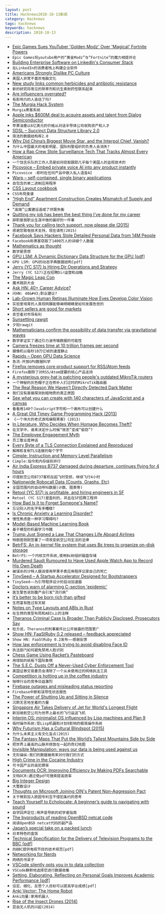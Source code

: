 ```yaml
---
layout: post
title: Hacknews2018-10-13新闻
category: Hacknews
tags: hacknews
keywords: hacknews
description: 2018-10-13
---
```




- [Epic Games Sues YouTuber &#39;Golden Modz&#39; Over &#39;Magical&#39; Fortnite Powers](https://torrentfreak.com/epic-games-sues-youtuber-golden-modz-over-magical-fortnite-powers-181012/)
- `Epic Games将youtube用户的“黄金Modz”与“Fortnite”的魔力相提并论`
- [Building Enterprise Software on LinkedIn&#39;s Consumer Stack](https://engineering.linkedin.com/blog/2018/10/building-linkedin-talent-hub)
- `在LinkedIn的消费者栈上构建企业软件`
- [Americans Strongly Dislike PC Culture](https://www.theatlantic.com/ideas/archive/2018/10/large-majorities-dislike-political-correctness/572581/?single_page=true)
- `美国人非常不喜欢电脑文化`
- [New study links common herbicides and antibiotic resistance](https://www.canterbury.ac.nz/news/2018/new-study-links-common-herbicides-and-antibiotic-resistance.html)
- `新的研究将常见的除草剂和抗生素耐药性联系起来`
- [Are influencers overrated?](https://www.gsb.stanford.edu/insights/are-influencers-overrated)
- `有影响力的人高估了吗?`
- [The Murgia Hack System](http://mhsys.org/notes/)
- `Murgia黑客系统`
- [Apple inks $600M deal to acquire assets and talent from Dialog Semiconductor](https://techcrunch.com/2018/10/10/apple-is-paying-300m-in-cash-to-buy-a-part-of-dialog-semiconductor-and-expand-its-chipmaking-in-europe/)
- `苹果油墨以6亿美元的价格从对话半导体公司收购资产和人才`
- [SDSL – Succinct Data Structure Library 2.0](https://github.com/simongog/sdsl-lite)
- `简洁的数据结构库2.0`
- [Why Did China’s Biggest Movie Star, and the Interpol Chief, Vanish?](https://www.newyorker.com/news/daily-comment/why-did-chinas-biggest-movie-star-and-the-interpol-chief-vanish)
- `为什么中国最大的电影明星、国际刑警组织的负责人会消失?`
- [How a Rap Crew Stole Surveillance Tech That Tracks Almost Every American](https://www.forbes.com/sites/thomasbrewster/2018/10/12/how-an-amateur-rap-crew-stole-surveillance-tech-that-tracks-almost-every-american/#33f5c0cd50f1)
- `一个饶舌乐队的工作人员是如何窃取跟踪几乎每个美国人的监视技术的`
- [Picovoice – Embed private voice AI into any product instantly](https://picovoice.ai/#voice-control-demo)
- `Picovoice -即时在任何产品中嵌入私人语音AI`
- [Warp – self-contained, single binary applications](https://github.com/dgiagio/warp)
- `自包含的单二进制应用程序`
- [CSS Layout cookbook](https://developer.mozilla.org/en-US/docs/Web/CSS/Layout_cookbook)
- `CSS布局食谱`
- [“High End” Apartment Construction Creates Mismatch of Supply and Demand](https://wolfstreet.com/2018/10/03/high-end-apartment-construction-by-city-2018-mismatch-supply-and-demand/)
- `“高端”公寓建设造成了供需失衡`
- [Quitting my job has been the best thing I&#39;ve done for my career](https://www.joshuahu.io/blog/quitting/)
- `辞职是我职业生涯中做的最好的一件事`
- [Thank you for calling tech support, now please die (2015)](https://arstechnica.com/information-technology/2015/07/thank-you-for-calling-tech-support-now-please-die/)
- `感谢您致电技术支持，现在请死(2015)`
- [Facebook Says Hackers Stole Detailed Personal Data from 14M People](https://www.bloomberg.com/news/articles/2018-10-12/facebook-s-recent-hack-exposed-user-location-search-data)
- `Facebook称黑客窃取了1400万人的详细个人数据`
- [Mathematics as thought](https://aeon.co/essays/the-secret-intellectual-history-of-mathematics)
- `数学是思想`
- [GPU LSM: A Dynamic Dictionary Data Structure for the GPU [pdf]](https://arxiv.org/abs/1707.05354)
- `GPU LSM: GPU的动态字典数据结构[pdf]`
- [Jerry (YC S17) Is Hiring Dir Operations and Strategy](https://www.workable.com/j/45B3E62BCE)
- `Jerry (YC S17)正在招聘Dir运营和战略`
- [The Magic Leap Con](https://gizmodo.com/the-magic-leap-con-1829716266)
- `魔术跳跃大会`
- [Ask HN: 40&#43; Career Advice?](item?id=18208076)
- `问HN: 40&#43;职业建议?`
- [Lab-Grown Human Retinas Illuminate How Eyes Develop Color Vision](https://www.scientificamerican.com/article/lab-grown-human-retinas-illuminate-how-eyes-develop-color-vision/)
- `实验室培育的人类视网膜能够阐明眼睛是如何发展色觉的`
- [Short sellers are good for markets](https://www.economist.com/finance-and-economics/2018/10/13/short-sellers-are-good-for-markets)
- `卖空者对市场有利`
- [Sunsetting rawgit](https://rawgit.com/)
- `夕阳rawgit`
- [Mathematicians confirm the possibility of data transfer via gravitational waves](https://phys.org/news/2018-10-mathematicians-possibility-gravitational.html)
- `数学家证实了通过引力波传输数据的可能性`
- [Camera freezes time at 10 trillion frames per second](http://www.inrs.ca/english/actualites/worlds-fastest-camera-freezes-time-10-trillion-frames-second)
- `摄像机以每秒10万亿帧的速度静止`
- [Rapids – Open GPU Data Science](http://rapids.ai/)
- `急流-开放GPU数据科学`
- [Firefox removes core product support for RSS/Atom feeds](https://www.gijsk.com/blog/2018/10/firefox-removes-core-product-support-for-rss-atom-feeds/)
- `Firefox删除了对RSS/Atom提要的核心产品支持`
- [A mysterious grey-hat is patching people&#39;s outdated MikroTik routers](https://www.zdnet.com/article/a-mysterious-grey-hat-is-patching-peoples-outdated-mikrotik-routers/)
- `一个神秘的灰色帽子正在修补人们过时的MikroTik路由器`
- [The Real Reason We Haven’t Directly Detected Dark Matter](https://medium.com/starts-with-a-bang/this-is-the-real-reason-we-havent-directly-detected-dark-matter-3d04021b314e)
- `我们没有直接探测到暗物质的真正原因`
- [See what you can create with 140 characters of JavaScript and a canvas](https://www.dwitter.net/)
- `看看用140个JavaScript字符和一个画布可以创建什么`
- [A Great Old Timey Game Programming Hack (2013)](http://blog.moertel.com/posts/2013-12-14-great-old-timey-game-programming-hack.html)
- `《一个伟大的老式游戏编程黑客》(2013)`
- [In Literature, Who Decides When Homage Becomes Theft?](https://www.nytimes.com/2018/10/08/t-magazine/literature-homage-theft-appropriation.html)
- `在文学中，谁来决定什么时候“效忠”变成“偷窃”?`
- [The Employee Engagement Myth](https://medium.com/@lukethomas14/the-employee-engagement-myth-3885526782d7)
- `员工敬业度神话`
- [Every Byte of a TLS Connection Explained and Reproduced](https://tls.ulfheim.net/)
- `解释和复制TLS连接的每个字节`
- [Cimple: Instruction and Memory Level Parallelism](https://arxiv.org/abs/1807.01624)
- `Cimple:指令和内存级别并行`
- [Air India Express B737 damaged during departure, continues flying for 4 hours](https://www.flightradar24.com/blog/air-india-express-737-hits-ils-damages-wall-on-departure-flies-for-4-hours-before-diverting/)
- `印度航空公司B737客机在起飞时受损，继续飞行4小时`
- [Nationwide Robocall Data (Counts, Graphs, Etc)](https://robocallindex.com)
- `全国范围内的自动呼叫数据(计数、图表等)`
- [Retool (YC S17) is profitable, and hiring engineers in SF](item?id=18206279)
- `Retool (YC S17)是盈利的，并且在SF招聘工程师`
- [How Bad Is It to Forget Someone&#39;s Name?](https://www.theatlantic.com/health/archive/2018/10/im-sorry-whats-your-name-again/572614/?single_page=true)
- `忘记别人的名字有多糟糕?`
- [Is Chronic Anxiety a Learning Disorder?](https://blogs.scientificamerican.com/observations/is-chronic-anxiety-a-learning-disorder/)
- `慢性焦虑是一种学习障碍吗?`
- [Model-Based Machine Learning Book](http://mbmlbook.com/)
- `基于模型的机器学习书籍`
- [Trump Just Signed a Law That Changes Life Aboard Airlines](https://www.inc.com/bill-murphy-jr/president-trump-just-signed-a-law-that-radically-changes-life-for-airline-passengers-flight-attendants-airlines-almost-nobody-even-noticed.html)
- `特朗普刚刚签署了一项改变航空公司生活的法律`
- [BetrFS: An in-kernel file system that uses Bε trees to organize on-disk storage](http://www.betrfs.org/)
- `BetrFS:一个内核文件系统,使用Bε树组织磁盘存储`
- [Murdered Saudi Rumoured to Have Used Apple Watch App to Record His Own Death](item?id=18206059)
- `被谋杀的沙特人据说使用苹果手表应用程序记录自己的死亡`
- [TinySeed – A Startup Accelerator Designed for Bootstrappers](https://robwalling.com/2018/10/12/my-next-act-the-first-startup-accelerator-designed-for-bootstrappers/)
- `TinySeed——为引导程序设计的启动加速器`
- [Doctors warn of alarming C-section &#39;epidemic&#39;](https://www.dw.com/en/doctors-warn-of-alarming-c-section-epidemic/a-45856378?maca=en-RSS_en_Flipboard-9487-xml-media)
- `医生警告说剖腹产会引发“流行病”`
- [It’s better to be born rich than gifted](https://www.washingtonpost.com/business/2018/10/09/its-better-be-born-rich-than-talented/)
- `生而富有胜过有天赋`
- [Notes on Type Layouts and ABIs in Rust](https://gankro.github.io/blah/rust-layouts-and-abis)
- `在生锈的类型布局和ABIs上的注释`
- [Theranos Criminal Case Is Broader Than Publicly Disclosed, Prosecutors Say](https://www.bloomberg.com/news/articles/2018-10-12/theranos-criminal-case-is-broader-than-disclosed-u-s-says?srnd=premium)
- `检方说，Theranos的刑事案件比公开披露的范围更广`
- [Show HN: FaaStRuby 0.2 released – feedback appreciated](item?id=18205798)
- `Show HN: FaaStRuby 0.2发布——感谢反馈`
- [How law enforcement is trying to avoid disabling Face ID](https://9to5mac.com/2018/10/13/cops-disable-face-id/)
- `执法部门如何避免禁用人脸识别`
- [Chess Game Using Racket’s Pasteboard](https://alex-hhh.github.io/2018/10/chess-game-using-racket-s-pasteboard.html)
- `用球拍的纸板下国际象棋`
- [The S.E.C. Dusts Off a Never-Used Cyber Enforcement Tool](https://www.nytimes.com/2018/10/08/business/dealbook/voya-sec-cyber.html)
- `美国证券交易委员会清除了一个从未使用过的网络执法工具`
- [Competition is hotting up in the coffee industry](https://www.economist.com/business/2018/10/13/competition-is-hotting-up-in-the-coffee-industry)
- `咖啡行业的竞争日益激烈`
- [Firebase outages and misleading status reporting](https://medium.com/@scosta/why-firebase-sucks-ce5d2302eb20)
- `Firebase中断和误导性状态报告`
- [The Power of Shutting Up and Sitting in Silence](https://longreads.com/2018/10/12/the-power-of-shutting-up-and-sitting-in-silence/amp/?__twitter_impression=true)
- `沉默无言地坐着的力量`
- [Singapore Air Takes Delivery of Jet for World&#39;s Longest Flight](https://www.bloomberg.com/news/articles/2018-09-22/singapore-air-takes-delivery-of-jet-for-world-s-longest-flight)
- `新加坡航空公司为世界上最长的飞行运送飞机`
- [Interim OS: minimalist OS influenced by Lisp machines and Plan 9](https://github.com/mntmn/interim)
- `临时操作系统:受Lisp机器和计划9影响的极简操作系统`
- [Why Futurism Has a Cultural Blindspot (2015)](http://nautil.us/issue/65/in-plain-sight/why-futurism-has-a-cultural-blindspot-rp)
- `为什么未来主义有文化盲点(2015)`
- [The Fantasy Maps That Put the World’s Tallest Mountains Side by Side](https://www.atlasobscura.com/articles/maps-of-the-tallest-mountains)
- `把世界上最高的山脉并排放在一起的奇幻地图`
- [Invisible Manipulation: ways our data is being used against us](https://privacyinternational.org/feature/1064/invisible-manipulation-10-ways-our-data-being-used-against-us)
- `无形操纵:我们的数据被用来对付我们的方式`
- [High Crime in the Cocaine Industry](https://meanjin.com.au/essays/high-crime-in-the-cocaine-industry/)
- `可卡因产业的高犯罪率`
- [Documents OCR: Improving Efficiency by Making PDFs Searchable](https://medium.com/oscar-tech/documents-ocr-improving-efficiency-by-making-pdfs-searchable-b56a261f07d)
- `文档OCR:通过使pdf可搜索提高效率`
- [Big Integer Design](https://www.bearssl.org/bigint.html)
- `大整数设计`
- [Thoughts on Microsoft Joining OIN&#39;s Patent Non-Aggression Pact](https://sfconservancy.org/blog/2018/oct/10/microsoft-oin-exfat/)
- `关于微软加入欧因专利互不侵犯条约的思考`
- [Teach Yourself to Echolocate: A beginner’s guide to navigating with sound](https://www.atlasobscura.com/articles/how-to-echolocate)
- `自学回声定位:用声音导航的初学者指南`
- [The byproducts of reading OpenBSD netcat code](https://nanxiao.me/en/the-byproducts-of-reading-openbsd-netcat-code/)
- `阅读OpenBSD netcat代码的副产品`
- [Japan’s special take on a packed lunch](http://www.bbc.com/travel/story/20181009-japans-special-take-on-a-packed-lunch)
- `日本特色的盒饭`
- [Technical Specification for the Delivery of Television Programs to the BBC [pdf]](http://dpp-assets.s3.amazonaws.com/wp-content/uploads/specs/bbc/TechnicalDeliveryStandardsBBCFile.pdf)
- `向BBC提供电视节目的技术规范[pdf]`
- [Networking for Nerds](http://benjaminreinhardt.com/networking-for-nerds/)
- `网络的书呆子`
- [VSCode silently opts you in to data collection](https://code.visualstudio.com/docs/supporting/faq#_how-to-disable-telemetry-reporting)
- `VSCode静默地选择您进行数据收集`
- [Setting, Elaborating, Reflecting on Personal Goals Improves Academic Performance [pdf]](http://individual.utoronto.ca/jacobhirsh/publications/GoalSettingJAP2010.pdf)
- `设定、细化、反思个人目标可以提高学业成绩[pdf]`
- [Anki Vector: The Home Robot](https://www.anki.com/en-us/vector)
- `Anki向量:家用机器人`
- [Rise of the Insect Drones (2014)](https://www.popsci.com/article/technology/rise-insect-drones)
- `昆虫无人机的兴起(2014)`

